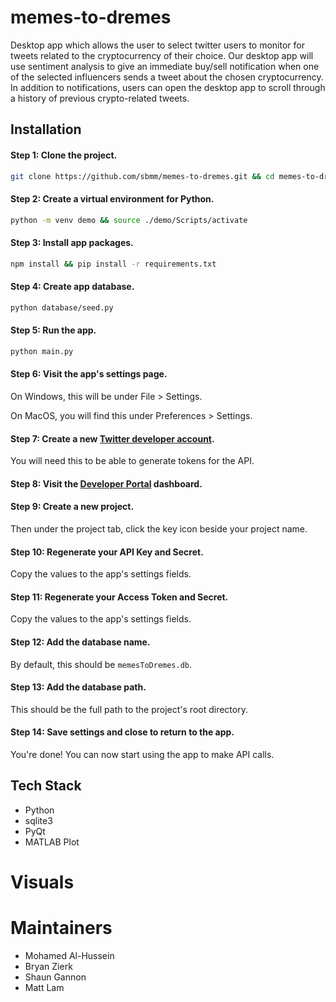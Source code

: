 # memes-to-dremes
Desktop app which allows the user to select twitter users to monitor for tweets related to the cryptocurrency of their choice. Our desktop app will use sentiment analysis to give an immediate buy/sell notification when one of the selected influencers sends a tweet about the chosen cryptocurrency. In addition to notifications, users can open the desktop app to scroll through a history of previous crypto-related tweets.

## Installation

#### Step 1: Clone the project.
```bash
git clone https://github.com/sbmm/memes-to-dremes.git && cd memes-to-dremes
```

#### Step 2: Create a virtual environment for Python.
```bash
python -m venv demo && source ./demo/Scripts/activate
```

#### Step 3: Install app packages.
```bash
npm install && pip install -r requirements.txt
```

#### Step 4: Create app database.
```bash
python database/seed.py
```

#### Step 5: Run the app.
```bash
python main.py
```

#### Step 6: Visit the app's settings page. 

On Windows, this will be under File > Settings. 

On MacOS, you will find this under Preferences > Settings.

#### Step 7: Create a new [Twitter developer account](https://developer.twitter.com/en/apply-for-access). 

You will need this to be able to generate tokens for the API.

#### Step 8: Visit the [Developer Portal](https://developer.twitter.com/en/portal/projects-and-apps) dashboard.

#### Step 9: Create a new project. 

Then under the project tab, click the key icon beside your project name.

#### Step 10: Regenerate your API Key and Secret. 

Copy the values to the app's settings fields.

#### Step 11: Regenerate your Access Token and Secret. 

Copy the values to the app's settings fields.

#### Step 12: Add the database name. 

By default, this should be `memesToDremes.db`.

#### Step 13: Add the database path. 

This should be the full path to the project's root directory.

#### Step 14: Save settings and close to return to the app. 

You're done! You can now start using the app to make API calls. 

## Tech Stack
* Python
* sqlite3
* PyQt
* MATLAB Plot

# Visuals

# Maintainers
* Mohamed Al-Hussein
* Bryan Zierk
* Shaun Gannon
* Matt Lam
